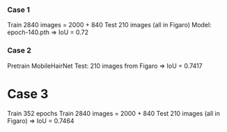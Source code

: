 
### Case 1
Train 2840 images = 2000 + 840
Test 210 images (all in Figaro)
Model: epoch-140.pth
=> IoU = 0.72


### Case 2
Pretrain MobileHairNet
Test: 210 images from Figaro
=> IoU = 0.7417

# Case 3
Train 352 epochs
Train 2840 images = 2000 + 840
Test 210 images (all in Figaro)
=> IoU = 0.7464



